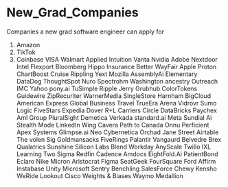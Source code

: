 # New_Grad_Companies
Companies a new grad software engineer can apply for
1. Amazon
2. TikTok
3. Coinbase
  VISA
  Walmart
  Applied Intuition
  Vanta
  Nvidia
  Adobe
  Nextdoor
  Intel
  Flexport
  Bloomberg
  Hippo Insurance
  Better
  WayFair
  Apple
  Proton
  ChartBoost
  Cruise
  Rippling
  Yext
  Mozilla
  AssemblyAi
  Elementary
  DataDog
  ThoughtSpot
  Nuro
  Spectrohm  Washington
  ancestry
  Outreach
  IMC
  Yahoo
  pony.ai
  TuSimple
  Ripple
  Jerry
  Grubhub
  ColorTokens
  Guidewire
  ZipRecuriter
  WarnerMedia
  SingleStore
  Harnham
  BigCloud
  American Express Global Business Travel
  TrueEra
  Arena
  Vidrovr
  Sumo Logic
  FiveStars
  Expedia
  Dover
  R+L Carriers
  Circle
  DataBricks
  Paychex
  Aml Group
  PluralSight
  Demetica
  Verkada
  standard.ai
  Meta
  Sundial Ai
  Stealth Mode
  LinkedIn
  Wing
  Cavera
  Path to Canada
  Onnu
  Perficient
  Apex Systems
  Glimpse.ai
  Neo Cybernetica
  Orchad
  Jane Street
  Airtable
  The volen
  Sig
  Goldmansacks
  FiveRings
  Palantir
  Vangaurd
  Belvedre
  Brex
  Qualatrics
  Sunshine
  Silicon Labs
  Blend
  Workday
  AnyScale
  Twillo
  IXL Learning
  Two Sigma
  Redfin
  Cadence
  Amdocs
  EightFold.Ai
  PatientBond
  Eclaro
  Nike
  Micron
  Aristocrat
  Figma
  SeatGeek
  FourSquare
  Ford
  Affirm
  Instabase
  Unity
  Microsoft
  Sentry
  Benchling
  SalesForce
  Chewy
  Kensho
  WeRide
  Lookout
  Cisco
  Weights & Biases
  Waymo
  Medallion
